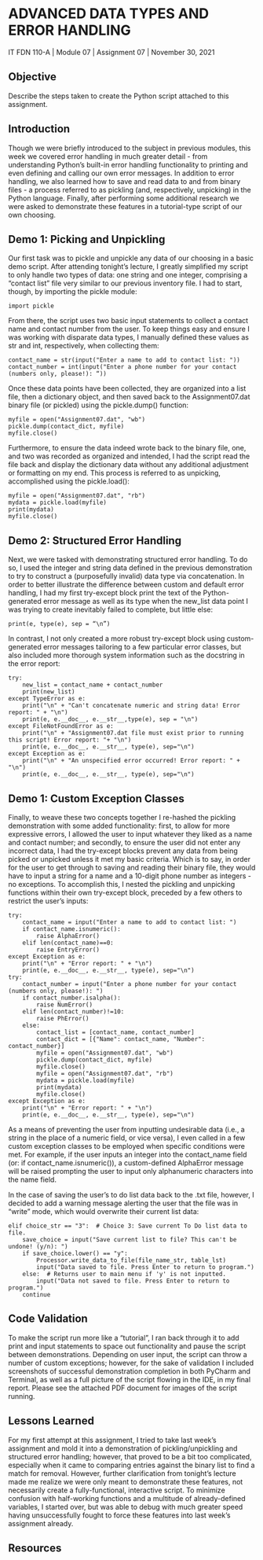 # ADVANCED DATA TYPES AND ERROR HANDLING

IT FDN 110-A | Module 07 | Assignment 07 | November 30, 2021

## Objective
Describe the steps taken to create the Python script attached to this assignment.

## Introduction
Though we were briefly introduced to the subject in previous modules, this week we covered error handling in much greater detail - from understanding Python’s built-in error handling functionality to printing and even defining and calling our own error messages. In addition to error handling, we also learned how to save and read data to and from binary files - a process referred to as pickling (and, respectively, unpicking) in the Python language. Finally, after performing some additional research we were asked to demonstrate these features in a tutorial-type script of our own choosing. 

## Demo 1: Picking and Unpickling
Our first task was to pickle and unpickle any data of our choosing in a basic demo script. After attending tonight’s lecture, I greatly simplified my script to only handle two types of data: one string and one integer, comprising a “contact list” file very similar to our previous inventory file. I had to start, though, by importing the pickle module:

```
import pickle
```

From there, the script uses two basic input statements to collect a contact name and contact number from the user. To keep things easy and ensure I was working with disparate data types, I manually defined these values as str and int, respectively, when collecting them:

```
contact_name = str(input("Enter a name to add to contact list: "))
contact_number = int(input("Enter a phone number for your contact (numbers only, please!): “))
```

Once these data points have been collected, they are organized into a list file, then a dictionary object, and then saved back to the Assignment07.dat binary file (or pickled) using the pickle.dump() function:

```
myfile = open("Assignment07.dat", "wb")
pickle.dump(contact_dict, myfile)
myfile.close()
```

Furthermore, to ensure the data indeed wrote back to the binary file, one, and two was recorded as organized and intended, I had the script read the file back and display the dictionary data without any additional adjustment or formatting on my end. This process is referred to as unpicking, accomplished using the pickle.load(): 

```
myfile = open("Assignment07.dat", "rb")
mydata = pickle.load(myfile)
print(mydata)
myfile.close()
```

## Demo 2: Structured Error Handling
Next, we were tasked with demonstrating structured error handling. To do so, I used the integer and string data defined in the previous demonstration to try to construct a (purposefully invalid) data type via concatenation. In order to better illustrate the difference between custom and default error handling, I had my first try-except block print the text of the Python-generated error message as well as its type when the new_list data point I was trying to create inevitably failed to complete, but little else:

```
print(e, type(e), sep = “\n”)
```

In contrast, I not only created a more robust try-except block using custom-generated error messages tailoring to a few particular error classes, but also included more thorough system information such as the docstring in the error report:

```
try:
    new_list = contact_name + contact_number
    print(new_list)
except TypeError as e:
    print("\n" + "Can't concatenate numeric and string data! Error report: " + "\n")
    print(e, e.__doc__, e.__str__,type(e), sep = "\n")
except FileNotFoundError as e:
    print("\n" + "Assignment07.dat file must exist prior to running this script! Error report: "+ "\n")
    print(e, e.__doc__, e.__str__, type(e), sep="\n")
except Exception as e:
    print("\n" + "An unspecified error occurred! Error report: " + "\n")
    print(e, e.__doc__, e.__str__, type(e), sep="\n")
```

## Demo 1: Custom Exception Classes
Finally, to weave these two concepts together I re-hashed the pickling demonstration with some added functionality: first, to allow for more expressive errors, I allowed the user to input whatever they liked as a name and contact number; and secondly, to ensure the user did not enter any incorrect data, I had the try-except blocks prevent any data from being picked or unpicked unless it met my basic criteria. Which is to say, in order for the user to get through to saving and reading their binary file, they would have to input a string for a name and a 10-digit phone number as integers - no exceptions. To accomplish this, I nested the pickling and unpicking functions within their own try-except block, preceded by a few others to restrict the user’s inputs:

```
try:
    contact_name = input("Enter a name to add to contact list: ")
    if contact_name.isnumeric():
        raise AlphaError()
    elif len(contact_name)==0:
        raise EntryError()
except Exception as e:
    print("\n" + "Error report: " + "\n")
    print(e, e.__doc__, e.__str__, type(e), sep="\n")
try:
    contact_number = input("Enter a phone number for your contact (numbers only, please!): ")
    if contact_number.isalpha():
        raise NumError()
    elif len(contact_number)!=10:
        raise PhError()
    else:
        contact_list = [contact_name, contact_number]
        contact_dict = [{"Name": contact_name, "Number": contact_number}]
        myfile = open("Assignment07.dat", "wb")
        pickle.dump(contact_dict, myfile)
        myfile.close()
        myfile = open("Assignment07.dat", "rb")
        mydata = pickle.load(myfile)
        print(mydata)
        myfile.close()
except Exception as e:
    print("\n" + "Error report: " + "\n")
    print(e, e.__doc__, e.__str__, type(e), sep="\n")
```

As a means of preventing the user from inputting undesirable data (i.e., a string in the place of a numeric field, or vice versa), I even called in a few custom exception classes to be employed when specific conditions were met. For example, if the user inputs an integer into the contact_name field (or: if contact_name.isnumeric()), a custom-defined AlphaError message will be raised prompting the user to input only alphanumeric characters into the name field.


In the case of saving the user’s to do list data back to the .txt file, however, I decided to add a warning message alerting the user that the file was in “write” mode, which would overwrite their current list data:

```
elif choice_str == "3":  # Choice 3: Save current To Do list data to file.
    save_choice = input("Save current list to file? This can't be undone! (y/n): ")
    if save_choice.lower() == "y":
        Processor.write_data_to_file(file_name_str, table_lst)
        input("Data saved to file. Press Enter to return to program.")
    else:  # Returns user to main menu if 'y' is not inputted.
        input("Data not saved to file. Press Enter to return to program.")
    continue
```

## Code Validation
To make the script run more like a “tutorial”, I ran back through it to add print and input statements to space out functionality and pause the script between demonstrations. Depending on user input, the script can throw a number of custom exceptions; however, for the sake of validation I included screenshots of successful demonstration completion in both PyCharm and Terminal, as well as a full picture of the script flowing in the IDE, in my final report. Please see the attached PDF document for images of the script running.

## Lessons Learned
For my first attempt at this assignment, I tried to take last week’s assignment and mold it into a demonstration of pickling/unpickling and structured error handling; however, that proved to be a bit too complicated, especially when it came to comparing entries against the binary list to find a match for removal. However, further clarification from tonight’s lecture made me realize we were only meant to demonstrate these features, not necessarily create a fully-functional, interactive script. To minimize confusion with half-working functions and a multitude of already-defined variables, I started over, but was able to debug with much greater speed having unsuccessfully fought to force these features into last week’s assignment already.

## Resources

